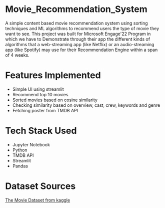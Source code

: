 # Movie_Recommendation_System
A simple content based movie recommendation system using sorting techniques and ML algorithms to recommend users the type of movie they want to see. 
This project was built for Microsoft Engage'22 Program in which we have to Demonstrate through their app the different kinds of algorithms that a web-streaming app (like Netflix) or an audio-streaming app (like Spotify) may use for their Recommendation Engine within a span of 4 weeks.


# Features Implemented 

- Simple UI using streamlit
- Recommend top 10 movies 
- Sorted movies based on cosine similarity
- Checking similarity based on overview, cast, crew, keywords and genre
- Fetching poster from TMDB API

# Tech Stack Used
- Jupyter Notebook
- Python
- TMDB API
- Streamlit
- Pandas

# Dataset Sources

[The Movie Dataset from kaggle](https://www.kaggle.com/datasets/rounakbanik/the-movies-dataset)
